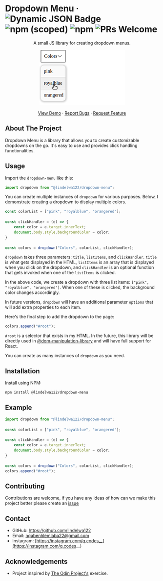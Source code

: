 # Dropdown Menu &middot; ![Dynamic JSON Badge](https://img.shields.io/badge/license-MIT-blue.svg) ![npm (scoped)](https://img.shields.io/npm/v/%40lindelwa122/dropdown-menu) ![npm](https://img.shields.io/npm/dt/%40lindelwa122/dropdown-menu) ![PRs Welcome](https://img.shields.io/badge/PRs-welcome-brightgreen.svg)

<div align="center">
<p>A small JS library for creating dropdown menus.</p>

![Dropdown Menu Preview](./src/images/dropdown-menu-example.png)

<div>
    <a href="#">View Demo</a>
    &middot;
    <a href="https://github.com/lindelwa122/dropdown-menu/issues">Report Bugs</a>
    &middot;
    <a href="https://github.com/lindelwa122/dropdown-menu/issues">Request Feature</a>
</div>

</div>

## About The Project

Dropdown Menu is a library that allows you to create customizable dropdowns on the go. It's easy to use and provides click handling functionalities. 

## Usage

Import the `dropdown-menu` like this:

```javascript
import dropdown from "@lindelwa122/dropdown-menu";
```

You can create multiple instances of `dropdown` for various purposes. Below, I demonstrate creating a dropdown to display multiple colors.

```javascript
const colorList = ["pink", "royalblue", "orangered"];

const clickHandler = (e) => {
    const color = e.target.innerText;
    document.body.style.backgroundColor = color;
}

const colors = dropdown("Colors", colorList, clickHandler);
```

`dropdown` takes three parameters: `title`, `listItems`, and `clickHandler`. `title` is what gets displayed in the HTML, `listItems` is an array that is displayed when you click on the dropdown, and `clickHandler` is an optional function that gets invoked when one of the `listItems` is clicked.

In the above code, we create a dropdown with three list items: `["pink", "royalblue", "orangered"]`. When one of these is clicked, the background color changes accordingly.

In future versions, `dropdown` will have an additional parameter `options` that will add extra properties to each item.

Here's the final step to add the dropdown to the page:

```javascript
colors.append("#root");
```

`#root` is a selector that exists in my HTML. In the future, this library will be directly used in [@dom-manipulation-library](https://github.com/lindelwa122/dom-manipulation-library) and will have full support for React.

You can create as many instances of `dropdown` as you need.
## Installation

Install using NPM:

```
npm install @lindelwa122/dropdown-menu
```

## Example

```javascript
import dropdown from "@lindelwa122/dropdown-menu";

const colorList = ["pink", "royalblue", "orangered"];

const clickHandler = (e) => {
    const color = e.target.innerText;
    document.body.style.backgroundColor = color;
}

const colors = dropdown("Colors", colorList, clickHandler);
colors.append("#root");
```

## Contributing

Contributions are welcome, if you have any ideas of how can we make this project better please create an [issue](https://github.com/lindelwa122/dropdown-menu/issues)

## Contact

* GitHub: https://github.com/lindelwa122
* Email: nqabenhlemlaba22@gmail.com
* Instagram: [https://instagram.com/q.codes__](https://instagram.com/q.codes__)

## Acknowledgements

* Project inspired by [The Odin Project's](https://theodinproject.com) exercise.
